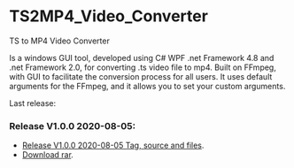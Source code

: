 # TS2MP4_Video_Converter
TS to MP4 Video Converter

Is a windows GUI tool, developed using C# WPF .net Framework 4.8 and .net Framework 2.0, for converting .ts video file to mp4. Built on FFmpeg, with GUI to facilitate the conversion process for all users. It uses default arguments for the FFmpeg, and it allows you to set your custom arguments.

Last release: 
### Release V1.0.0 2020-08-05:
* [Release V1.0.0 2020-08-05 Tag, source and files](https://github.com/mohammedHasan96/TS2MP4_Video_Converter/releases/tag/V1.0.0).
* [Download rar](https://github.com/mohammedHasan96/TS2MP4_Video_Converter/releases/download/V1.0.0/Release.V1.0.0.2020-08-05.rar).
